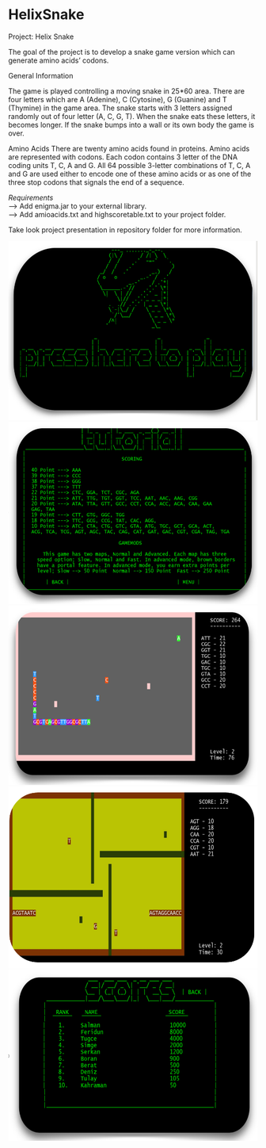 # HelixSnake
Project:  Helix Snake

The goal of the project is to develop a snake game version which can generate amino acids’ codons.
 
General Information

The game is played controlling a moving snake in 25*60 area. There are four letters which are A (Adenine), C (Cytosine), G (Guanine) and T (Thymine) in the game area. The snake starts with 3 letters assigned randomly out of four letter (A, C, G, T). When the snake eats these letters, it becomes longer. If the snake bumps into a wall or its own body the game is over.

Amino Acids
There are twenty amino acids found in proteins. Amino acids are represented with codons. Each codon contains 3 letter of the DNA coding units T, C, A and G. All 64 possible 3-letter combinations of T, C, A and G are used either to encode one of these amino acids or as one of the three stop codons that signals the end of a sequence. 

*Requirements*<br>
--> Add enigma.jar to your external library.<br>
--> Add amioacids.txt and highscoretable.txt to your project folder.<br>

Take look project presentation in repository folder for more information.<br>

![alt text](https://github.com/HazarZYGC/Helix-Snake/blob/master/images/1.PNG)
![alt text](https://github.com/HazarZYGC/Helix-Snake/blob/master/images/2.PNG)
![alt text](https://github.com/HazarZYGC/Helix-Snake/blob/master/images/5.PNG)
![alt text](https://github.com/HazarZYGC/Helix-Snake/blob/master/images/3.PNG)
![alt text](https://github.com/HazarZYGC/Helix-Snake/blob/master/images/4.PNG)
